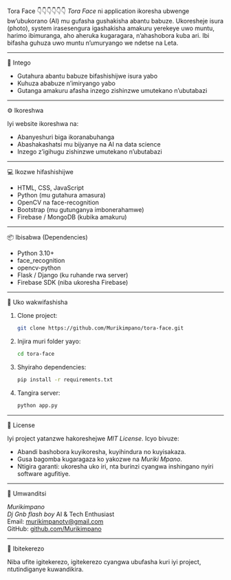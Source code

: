 Tora Face
👇👇👇👇👇👇
*Tora Face* ni application ikoresha ubwenge bw’ubukorano (AI) mu gufasha gushakisha abantu babuze. Ukoresheje isura (photo), system irasesengura igashakisha amakuru yerekeye uwo muntu, harimo ibimuranga, aho aheruka kugaragara, n’ahashobora kuba ari. Ibi bifasha guhuza uwo muntu n’umuryango we ndetse na Leta.

---

🎯 Intego

- Gutahura abantu babuze bifashishijwe isura yabo
- Kuhuza ababuze n’imiryango yabo
- Gutanga amakuru afasha inzego zishinzwe umutekano n’ubutabazi

---

⚙️ Ikoreshwa

Iyi website ikoreshwa na:
- Abanyeshuri biga ikoranabuhanga
- Abashakashatsi mu bijyanye na AI na data science
- Inzego z’igihugu zishinzwe umutekano n’ubutabazi

---

💻 Ikozwe hifashishijwe

- HTML, CSS, JavaScript
- Python (mu gutahura amasura)
- OpenCV na face-recognition
- Bootstrap (mu gutunganya imbonerahamwe)
- Firebase / MongoDB (kubika amakuru)

---

📦 Ibisabwa (Dependencies)

- Python 3.10+
- face_recognition
- opencv-python
- Flask / Django (ku ruhande rwa server)
- Firebase SDK (niba ukoresha Firebase)

---

🚀 Uko wakwifashisha

1. Clone project:
   ```bash
   git clone https://github.com/Murikimpano/tora-face.git
   ```

2. Injira muri folder yayo:
   ```bash
   cd tora-face
   ```
3. Shyiraho dependencies:
   ```bash
   pip install -r requirements.txt
   ```

4. Tangira server:
   ```bash
   python app.py
   ```

---

📄 License

Iyi project yatanzwe hakoreshejwe *MIT License*. Icyo bivuze:

- Abandi bashobora kuyikoresha, kuyihindura no kuyisakaza.
- Gusa bagomba kugaragaza ko yakozwe na *Muriki Mpano*.
- Ntigira garanti: ukoresha uko iri, nta burinzi cyangwa inshingano nyiri software agufitiye.

---

🤝 Umwanditsi

*Murikimpano*  
*Dj Gnb flash boy*
AI & Tech Enthusiast  
Email: murikimpanotv@gmail.com  
GitHub: [github.com/Murikimpano](https://github.com/Murikimpano)

---

💬 Ibitekerezo

Niba ufite igitekerezo, igitekerezo cyangwa ubufasha kuri iyi project, ntutindiganye kuwandikira.
```
